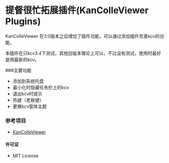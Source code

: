 提督很忙拓展插件(KanColleViewer Plugins)
==========

KanColleViewer 在3.0版本之后增加了插件功能，可以通过添加插件完善kcv的功能。

本插件在只kcv3.4下测试，其他旧版本理论上可以，不过没有测试，使用时最好是用最新的kcv。


###主要功能

* 添加到系统托盘
* 最小化时隐藏任务栏上的kcv
* 退出kcv时提示
* 热键（老板键）
* 更换kcv窗体主题



### 参考项目

* [KanColleViewer](https://github.com/Grabacr07/KanColleViewer)


#### 许可证

* MIT License
